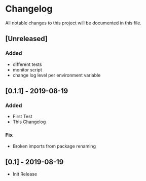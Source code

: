 # Changelog

All notable changes to this project will be documented in this file.

## [Unreleased]

### Added

- different tests
- monitor script
- change log level per environment variable

## [0.1.1] - 2019-08-19

### Added

- First Test
- This Changelog

### Fix

- Broken imports from package renaming

## [0.1] - 2019-08-19

- Init Release
